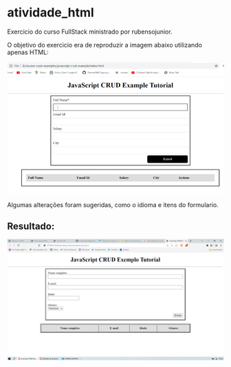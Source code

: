 # atividade_html
Exercicio do curso FullStack ministrado por rubensojunior.

O objetivo do exercicio era de reproduzir a imagem abaixo utilizando apenas HTML:

![alt text](https://github.com/LuaGeo/atividade_html/blob/aa64ee0f8e1a96d156aa59fee50483fed8352046/imagens/javascript-crud-example.png)

Algumas alterações foram sugeridas, como o idioma e itens do formulario.

## Resultado:

![alt text](https://github.com/LuaGeo/atividade_html/blob/d543677d6827a96b5d0e64ee149b088c19b9f89b/imagens/javascript-crud-examplo-resultado3.png)

